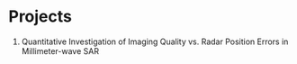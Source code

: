 # Projects
1. Quantitative Investigation of Imaging Quality vs. Radar Position Errors in Millimeter-wave SAR
